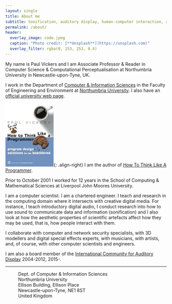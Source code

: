```yaml
---
layout: single
title: About me
subtitle: Sonification, auditory display, human-computer interaction, aesthetics, multimedia programming, network security and visualization
permalink: /about/
header:
  overlay_image: code.jpeg
  caption: "Photo credit: [**Unsplash**](https://unsplash.com)"
  overlay_filter: rgba(0, 153, 253, 0.4)
---
```

My name is Paul Vickers and I am Associate Professor & Reader in Computer Science & 
Computational Perceptualisation at Northumbria University in Newcastle-upon-Tyne, UK.

I work in the Department of [Computer & Information Sciences](https://www.northumbria.ac.uk/about-us/academic-departments/computer-and-information-sciences/) 
in the Faculty of Engineering and Environment at [Northumbria University](https://www.northumbria.ac.uk/). I also have an 
[official university web page](https://www.northumbria.ac.uk/about-us/our-staff/v/dr-paul-vickers/).


[![image-right](/images/HTTLAP16Large.jpg)](http://www.howtothinklikeaprogrammer.com){: .align-right}
I am the author of [How To Think Like A Programmer](http://www.howtothinklikeaprogrammer.com).
 

Prior to October 2001 I worked for 12 years in the School of Computing & Mathematical Sciences at Liverpool John Moores University.

I am a computer scientist. I am a chartered engineer. I teach and research in the computing domain where it intersects with creative digital media. For instance, I teach introductory digital audio, I conduct research into how to use sound to communicate data and information (sonification) and I also look at how the aesthetic properties of scientific artefacts affect how they may be used, that is, how people interact with them. 

I collaborate with computer and network security specialists, with 3D modellers and digital special effects experts, with musicians, with artists, and, of course, with other computer scientists and engineers.

I am also a board member of the [International Community for Auditory Display](http://www.icad.org) 2004-2012, 2015-.

---
<dl>
<dd>Dept. of Computer & Information Sciences</dd>
<dd>Northumbria University</dd>
<dd>Ellison Building, Ellison Place</dd>
<dd>Newcastle-upon-Tyne, NE1 8ST</dd>
<dd>United Kingdom</dd>
</dl>
